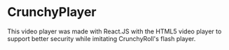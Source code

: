 # CrunchyPlayer
This video player was made with React.JS with the HTML5 video player to support better security while imitating CrunchyRoll's flash player.
